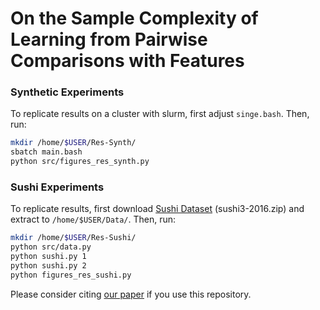 # On the Sample Complexity of Learning from Pairwise Comparisons with Features

### Synthetic Experiments
To replicate results on a cluster with slurm, first adjust ```singe.bash```.
Then, run:
```sh
mkdir /home/$USER/Res-Synth/
sbatch main.bash
python src/figures_res_synth.py
```

### Sushi Experiments
To replicate results, first download  [Sushi Dataset] (sushi3-2016.zip) and extract to ```/home/$USER/Data/```.
Then, run:
```sh
mkdir /home/$USER/Res-Sushi/
python src/data.py
python sushi.py 1
python sushi.py 2
python figures_res_sushi.py
```

Please consider citing [our paper] if you use this repository.

[our paper]: <https://scholar.google.com/scholar?hl=en&as_sdt=0%2C5&q=on+the+sample+complexity+of+learning+from+pairwise+comparisons+with+features&btnG=>
[Sushi Dataset]: <http://www.kamishima.net/sushi/>
